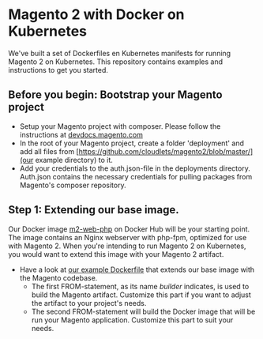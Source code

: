 # Magento 2 with Docker on Kubernetes
We've built a set of Dockerfiles en Kubernetes manifests for running Magento 2 on Kubernetes. This repository contains examples and instructions to get you started. 

## Before you begin: Bootstrap your Magento project ##
  - Setup your Magento project with composer. Please follow the instructions at [devdocs.magento.com](https://devdocs.magento.com/guides/v2.3/install-gde/composer.html)
  - In the root of your Magento project, create a folder 'deployment' and add all files from [https://github.com/cloudlets/magento2/blob/master/](our example directory) to it.
  - Add your credentials to the auth.json-file in the deployments directory. Auth.json contains the necessary credentials for pulling packages from Magento's composer repository.

## Step 1: Extending our base image.
Our Docker image [m2-web-php](https://hub.docker.com/r/cloudlets/m2-web-php) on Docker Hub will be your starting point. The image contains an Nginx webserver with php-fpm, optimized for use with Magento 2. When you're intending to run Magento 2 on Kubernetes, you would want to extend this image with your Magento 2 artifact. 
  - Have a look at [our example Dockerfile](https://github.com/cloudlets/magento2/blob/master/examples/Magento2-application/Dockerfile) that extends our base image with the Magento codebase.
    - The first FROM-statement, as its name *builder* indicates, is used to build the Magento artifact. Customize this part if you want to adjust the artifact to your project's needs.
    - The second FROM-statement will build the Docker image that will be run your Magento application. Customize this part to suit your needs.
